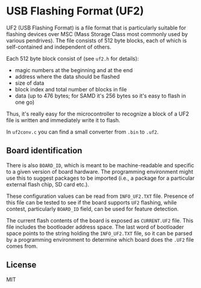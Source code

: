 # USB Flashing Format (UF2)

UF2 (USB Flashing Format) is a file format that is particularly
suitable for flashing devices over MSC (Mass Storage Class most commonly used
by various pendrives). The file consists of 512 byte blocks, each of which is
self-contained and independent of others.

Each 512 byte block consist of (see `uf2.h` for details):
* magic numbers at the beginning and at the end
* address where the data should be flashed
* size of data
* block index and total number of blocks in file
* data (up to 476 bytes; for SAMD it's 256 bytes so it's easy to flash in one go)

Thus, it's really easy for the microcontroller to recognize a block of
a UF2 file is written and immediately write it to flash.

In `uf2conv.c` you can find a small converter from `.bin` to `.uf2`.

## Board identification

There is also `BOARD_ID`, which is meant to be machine-readable and specific
to a given version of board hardware. The programming environment might use
this to suggest packages to be imported (i.e., a package for a particular
external flash chip, SD card etc.).

These configuration values can be read from `INFO_UF2.TXT` file.
Presence of this file can be tested to see if the board supports `UF2` flashing,
while contest, particularly `BOARD_ID` field, can be used for feature detection.

The current flash contents of the board is exposed as `CURRENT.UF2` file.
This file includes the bootloader address space. The last word of bootloader
space points to the string holding the `INFO_UF2.TXT` file, so it can be parsed
by a programming environment to determine which board does the `.UF2` file comes from.

## License

MIT
